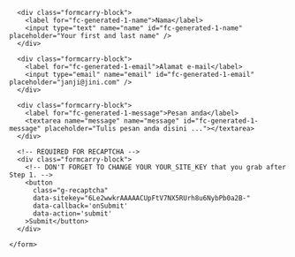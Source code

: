 <section class="formcarry-container">
    <form id="my-formcarry-form" action="https://formcarry.com/s/3eS1vYy52Z3" method="POST" enctype="multipart/form-data">
      
      <div class="formcarry-block">
        <label for="fc-generated-1-name">Nama</label>
        <input type="text" name="name" id="fc-generated-1-name" placeholder="Your first and last name" />
      </div>
      
      <div class="formcarry-block">
        <label for="fc-generated-1-email">Alamat e-mail</label>
        <input type="email" name="email" id="fc-generated-1-email" placeholder="janji@jini.com" />
      </div>
      
      <div class="formcarry-block">
        <label for="fc-generated-1-message">Pesan anda</label>
        <textarea name="message" name="message" id="fc-generated-1-message" placeholder="Tulis pesan anda disini ..."></textarea>
      </div>
      
      <!-- REQUIRED FOR RECAPTCHA -->
      <div class="formcarry-block">
        <!-- DON'T FORGET TO CHANGE YOUR YOUR_SITE_KEY that you grab after Step 1. -->
        <button 
          class="g-recaptcha" 
          data-sitekey="6Le2wwkrAAAAACUpFtV7NX5RUrh8u6NybPb0a2B-" 
          data-callback='onSubmit' 
          data-action='submit'
        >Submit</button>
      </div>
    
    </form>
  </section>
  <script>
    function onSubmit(token) {
      document.getElementById("my-formcarry-form").submit();
    }
  </script>